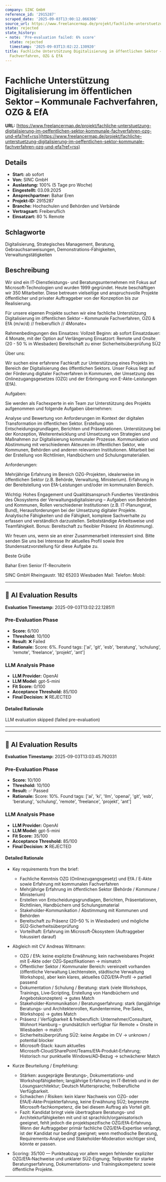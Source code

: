 ```yaml
---
company: SINC GmbH
reference_id: '2915287'
scraped_date: '2025-09-03T13:00:12.066306'
source_url: https://www.freelancermap.de/projekt/fachliche-unterstuetzung-digitalisierung-im-oeffentlichen-sektor-kommunale-fachverfahren-ozg-und-efa?ref=rss
state: rejected
state_history:
- note: 'Pre-evaluation failed: 6% score'
  state: rejected
  timestamp: '2025-09-03T13:02:22.130920'
title: Fachliche Unterstützung Digitalisierung im öffentlichen Sektor – Kommunale
  Fachverfahren, OZG & EfA
---
```



# Fachliche Unterstützung Digitalisierung im öffentlichen Sektor – Kommunale Fachverfahren, OZG & EfA
**URL:** [https://www.freelancermap.de/projekt/fachliche-unterstuetzung-digitalisierung-im-oeffentlichen-sektor-kommunale-fachverfahren-ozg-und-efa?ref=rss](https://www.freelancermap.de/projekt/fachliche-unterstuetzung-digitalisierung-im-oeffentlichen-sektor-kommunale-fachverfahren-ozg-und-efa?ref=rss)
## Details
- **Start:** ab sofort
- **Von:** SINC GmbH
- **Auslastung:** 100% (5 Tage pro Woche)
- **Eingestellt:** 03.09.2025
- **Ansprechpartner:** Bahar Eren
- **Projekt-ID:** 2915287
- **Branche:** Hochschulen und Behörden und Verbände
- **Vertragsart:** Freiberuflich
- **Einsatzart:** 80
                                                % Remote

## Schlagworte
Digitalisierung, Strategisches Management, Beratung, Gebrauchsanweisungen, Demonstrations-Fähigkeiten, Verwaltungstätigkeiten

## Beschreibung
Wir sind ein IT-Dienstleistungs- und Beratungsunternehmen mit Fokus auf Microsoft-Technologien und wurden 1999 gegründet. Heute beschäftigen wir 350 Mitarbeiter. Diese betreuen vielseitige und anspruchsvolle Projekte öffentlicher und privater Auftraggeber von der Konzeption bis zur Realisierung.

Für unsere eigenen Projekte suchen wir eine fachliche Unterstützung Digitalisierung im öffentlichen Sektor – Kommunale Fachverfahren, OZG & EfA (m/w/d) // freiberuflich // 4Monate+

Rahmenbedingungen des Einsatzes:
Vollzeit
Beginn: ab sofort
Einsatzdauer: 4 Monate, mit der Option auf Verlängerung
Einsatzort: Remote und Onsite (20 - 50 % in Wiesbaden)
Bereitschaft zu einer Sicherheitsüberprüfung SÜ2

Über uns:

Wir suchen eine erfahrene Fachkraft zur Unterstützung eines Projekts im Bereich der Digitalisierung des öffentlichen Sektors. Unser Fokus liegt auf der Förderung digitaler Fachverfahren in Kommunen, der Umsetzung des Onlinezugangsgesetzes (OZG) und der Erbringung von E-Akte-Leistungen (EfA).

Aufgaben:

Sie werden als Fachexperte in ein Team zur Unterstützung des Projekts aufgenommen und folgende Aufgaben übernehmen:

Analyse und Bewertung von Anforderungen im Kontext der digitalen Transformation im öffentlichen Sektor.
Erstellung von Entscheidungsgrundlagen, Berichten und Präsentationen.
Unterstützung bei der Konzeption, Weiterentwicklung und Umsetzung von Strategien und Maßnahmen zur Digitalisierung kommunaler Prozesse.
Kommunikation und Abstimmung mit verschiedenen Akteuren im öffentlichen Sektor, wie Kommunen, Behörden und anderen relevanten Institutionen.
Mitarbeit bei der Erstellung von Richtlinien, Handbüchern und Schulungsmaterialien.

Anforderungen:

Mehrjährige Erfahrung im Bereich OZG-Projekten, idealerweise im öffentlichen Sektor (z.B. Behörde, Verwaltung, Ministerium).
Erfahrung in der Bereitstellung von EfA-Leistungen und/oder im kommunalen Bereich.

Wichtig:
Hohes Engagement und Qualitätsanspruch
Fundiertes Verständnis des Ökosystems der Verwaltungsdigitalisierung – Aufgaben von Behörden und Kommunen, Rollen verschiedener Institutionen (z.B. IT-Planungsrat, Bund), Herausforderungen bei der Umsetzung digitaler Projekte.
Analytische Fähigkeiten und die Fähigkeit, komplexe Sachverhalte zu erfassen und verständlich darzustellen.
Selbstständige Arbeitsweise und Teamfähigkeit.
Bonus: Bereitschaft zu flexibler Präsenz (in Abstimmung).

Wir freuen uns, wenn sie an einer Zusammenarbeit interessiert sind. Bitte senden Sie uns bei Interesse Ihr aktuelles Profil sowie Ihre Stundensatzvorstellung für diese Aufgabe zu.

Beste Grüße

Bahar Eren
Senior IT-Recruiterin

SINC GmbH
Rheingaustr. 182
65203 Wiesbaden
Mail:
Telefon:
Mobil:

---

## 🤖 AI Evaluation Results

**Evaluation Timestamp:** 2025-09-03T13:02:22.128511

### Pre-Evaluation Phase
- **Score:** 6/100
- **Threshold:** 10/100
- **Result:** ❌ Failed
- **Rationale:** Score: 6%. Found tags: ['ai', 'git', 'esb', 'beratung', 'schulung', 'remote', 'freelance', 'projekt', 'ant']

### LLM Analysis Phase
- **LLM Provider:** OpenAI
- **LLM Model:** gpt-5-mini
- **Fit Score:** 0/100
- **Acceptance Threshold:** 85/100
- **Final Decision:** ❌ REJECTED

#### Detailed Rationale
LLM evaluation skipped (failed pre-evaluation)

---


---

## 🤖 AI Evaluation Results

**Evaluation Timestamp:** 2025-09-03T13:03:45.792031

### Pre-Evaluation Phase
- **Score:** 10/100
- **Threshold:** 10/100
- **Result:** ✅ Passed
- **Rationale:** Score: 10%. Found tags: ['ai', 'ki', 'llm', 'openai', 'git', 'esb', 'beratung', 'schulung', 'remote', 'freelance', 'projekt', 'ant']

### LLM Analysis Phase
- **LLM Provider:** OpenAI
- **LLM Model:** gpt-5-mini
- **Fit Score:** 35/100
- **Acceptance Threshold:** 85/100
- **Final Decision:** ❌ REJECTED

#### Detailed Rationale
- Key requirements from the brief:
  - Fachliche Kenntnis OZG (Onlinezugangsgesetz) und EfA / E‑Akte sowie Erfahrung mit kommunalen Fachverfahren
  - Mehrjährige Erfahrung im öffentlichen Sektor (Behörde / Kommune / Ministerium)
  - Erstellen von Entscheidungsgrundlagen, Berichten, Präsentationen, Richtlinien, Handbüchern und Schulungsmaterial
  - Stakeholder‑Kommunikation / Abstimmung mit Kommunen und Behörden
  - Bereitschaft zu Präsenz (20–50 % in Wiesbaden) und mögliche SÜ2‑Sicherheitsüberprüfung
  - Vorteilhaft: Erfahrung im Microsoft‑Ökosystem (Auftraggeber fokussiert darauf)

- Abgleich mit CV Andreas Wittmann:
  - OZG / EfA: keine explizite Erwähnung; kein nachweisbares Projekt mit E‑Akte oder OZG‑Spezifikationen → mismatch
  - Öffentlicher Sektor / Kommunaler Bereich: vereinzelt vorhanden (öffentliche Verwaltung Liechtenstein, städtische Verwaltung Workshops), aber kein klares, aktuelles OZG/EfA‑Profil → partiell passend
  - Dokumentation / Schulung / Beratung: stark (viele Workshops, Trainings, Live‑Scripting, Erstellung von Handbüchern und Angebotskonzepten) → gutes Match
  - Stakeholder‑Kommunikation / Beratungserfahrung: stark (langjährige Beratungs‑ und Architektenrollen, Kundentermine, Pre‑Sales, Workshops) → gutes Match
  - Präsenz / Verfügbarkeit & freiberuflich: Unternehmer/Consultant, Wohnort Hamburg – grundsätzlich verfügbar für Remote + Onsite in Wiesbaden → match
  - Sicherheitsüberprüfung SÜ2: keine Angabe im CV → unknown / potential blocker
  - Microsoft‑Stack: kaum aktuelles Microsoft‑Cloud/SharePoint/Teams/EfA‑Produkt‑Erfahrung; Historisch nur punktuelle Windows/AD‑Bezug → schwächerer Match

- Kurze Beurteilung / Empfehlung:
  - Stärken: ausgeprägte Beratungs‑, Dokumentations‑ und Workshopfähigkeiten; langjährige Erfahrung im IT‑Betrieb und in der Lösungsarchitektur; Deutsch Muttersprache; freiberufliche Verfügbarkeit.
  - Schwächen / Risiken: kein klarer Nachweis von OZG‑ oder EfA/E‑Akte‑Projekterfahrung, keine Erwähnung SÜ2; begrenzte Microsoft‑fachkompetenz, die bei diesem Auftrag als Vorteil gilt.
  - Fazit: Kandidat bringt viele übertragbare Beratungs‑ und Architekturfähigkeiten mit und ist sprachlich/organisatorisch geeignet, fehlt jedoch die projektspezifische OZG/EfA‑Erfahrung. Wenn der Auftraggeber primär fachliche OZG/EfA‑Expertise verlangt, ist der Kandidat nur bedingt geeignet; wenn methodische Beratung, Requirements‑Analyse und Stakeholder‑Moderation wichtiger sind, könnte er passen.

- Scoring: 35/100 — Punkteabzug vor allem wegen fehlender expliziter OZG/EfA‑Nachweise und unklarer SÜ2‑Eignung; Teilpunkte für starke Beratungserfahrung, Dokumentations‑ und Trainingskompetenz sowie öffentliche Projekte.

---
